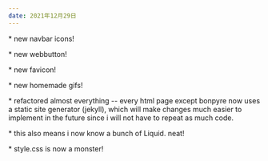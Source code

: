 ```yaml
---
date: 2021年12月29日
---
```

<p>* new navbar icons!</p>
<p>* new webbutton!</p>
<p>* new favicon!</p>
<p>* new homemade gifs!</p>
<p>* refactored almost everything -- every html page except bonpyre now 
uses a static site generator (jekyll), which will
make changes much easier to implement in the future
since i will not have to repeat as much code.</p>
<p>* this also means i now know a bunch of Liquid. neat!</p>
<p>* style.css is now a monster!</p>